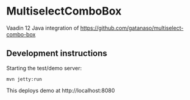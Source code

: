 # MultiselectComboBox

Vaadin 12 Java integration of https://github.com/gatanaso/multiselect-combo-box

## Development instructions

Starting the test/demo server:
```
mvn jetty:run
```

This deploys demo at http://localhost:8080
